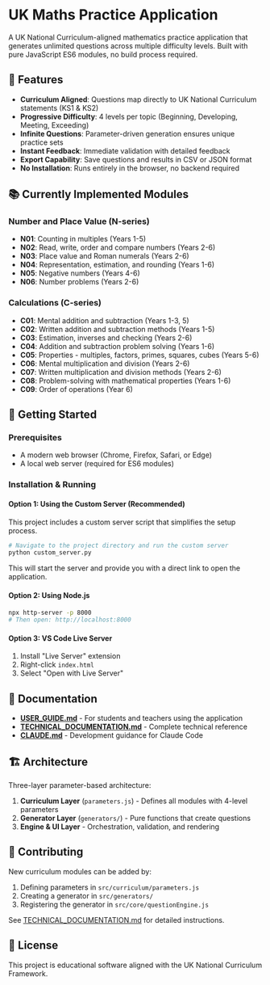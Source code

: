 # UK Maths Practice Application

A UK National Curriculum-aligned mathematics practice application that generates unlimited questions across multiple difficulty levels. Built with pure JavaScript ES6 modules, no build process required.

## 🎯 Features

- **Curriculum Aligned**: Questions map directly to UK National Curriculum statements (KS1 & KS2)
- **Progressive Difficulty**: 4 levels per topic (Beginning, Developing, Meeting, Exceeding)
- **Infinite Questions**: Parameter-driven generation ensures unique practice sets
- **Instant Feedback**: Immediate validation with detailed feedback
- **Export Capability**: Save questions and results in CSV or JSON format
- **No Installation**: Runs entirely in the browser, no backend required

## 📚 Currently Implemented Modules

### Number and Place Value (N-series)
- **N01**: Counting in multiples (Years 1-5)
- **N02**: Read, write, order and compare numbers (Years 2-6)
- **N03**: Place value and Roman numerals (Years 2-6)
- **N04**: Representation, estimation, and rounding (Years 1-6)
- **N05**: Negative numbers (Years 4-6)
- **N06**: Number problems (Years 2-6)

### Calculations (C-series)
- **C01**: Mental addition and subtraction (Years 1-3, 5)
- **C02**: Written addition and subtraction methods (Years 1-5)
- **C03**: Estimation, inverses and checking (Years 2-6)
- **C04**: Addition and subtraction problem solving (Years 1-6)
- **C05**: Properties - multiples, factors, primes, squares, cubes (Years 5-6)
- **C06**: Mental multiplication and division (Years 2-6)
- **C07**: Written multiplication and division methods (Years 2-6)
- **C08**: Problem-solving with mathematical properties (Years 1-6)
- **C09**: Order of operations (Year 6)

## 🚀 Getting Started

### Prerequisites

- A modern web browser (Chrome, Firefox, Safari, or Edge)
- A local web server (required for ES6 modules)

### Installation & Running

#### Option 1: Using the Custom Server (Recommended)

This project includes a custom server script that simplifies the setup process.

```bash
# Navigate to the project directory and run the custom server
python custom_server.py
```

This will start the server and provide you with a direct link to open the application.

#### Option 2: Using Node.js

```bash
npx http-server -p 8000
# Then open: http://localhost:8000
```

#### Option 3: VS Code Live Server

1. Install "Live Server" extension
2. Right-click `index.html`
3. Select "Open with Live Server"

## 📖 Documentation

- **[USER_GUIDE.md](USER_GUIDE.md)** - For students and teachers using the application
- **[TECHNICAL_DOCUMENTATION.md](TECHNICAL_DOCUMENTATION.md)** - Complete technical reference
- **[CLAUDE.md](CLAUDE.md)** - Development guidance for Claude Code

## 🏗️ Architecture

Three-layer parameter-based architecture:
1. **Curriculum Layer** (`parameters.js`) - Defines all modules with 4-level parameters
2. **Generator Layer** (`generators/`) - Pure functions that create questions
3. **Engine & UI Layer** - Orchestration, validation, and rendering

## 🤝 Contributing

New curriculum modules can be added by:
1. Defining parameters in `src/curriculum/parameters.js`
2. Creating a generator in `src/generators/`
3. Registering the generator in `src/core/questionEngine.js`

See [TECHNICAL_DOCUMENTATION.md](TECHNICAL_DOCUMENTATION.md) for detailed instructions.

## 📄 License

This project is educational software aligned with the UK National Curriculum Framework.
